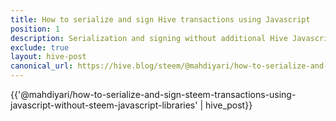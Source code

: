 ```yaml
---
title: How to serialize and sign Hive transactions using Javascript
position: 1
description: Serialization and signing without additional Hive Javascript libraries.
exclude: true
layout: hive-post
canonical_url: https://hive.blog/steem/@mahdiyari/how-to-serialize-and-sign-steem-transactions-using-javascript-without-steem-javascript-libraries
---
```


{{'@mahdiyari/how-to-serialize-and-sign-steem-transactions-using-javascript-without-steem-javascript-libraries' | hive_post}}
